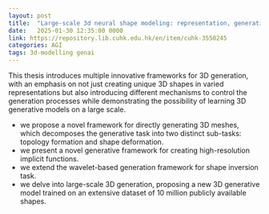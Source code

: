 ```yaml
---
layout: post
title:  "Large-scale 3d neural shape modeling: representation, generation, and controllability"
date:   2025-01-30 12:35:00 0000
link: https://repository.lib.cuhk.edu.hk/en/item/cuhk-3550245
categories: AGI
tags: 3d-modelling genai
---
```


This thesis introduces multiple innovative frameworks for 3D generation, with an emphasis on not just creating unique 3D shapes in varied representations but also introducing different mechanisms to control the generation processes while demonstrating the possibility of learning 3D generative models on a large scale.
- we propose a novel framework for directly generating 3D meshes, which decomposes the generative task into two distinct sub-tasks: topology formation and shape deformation.
- we present a novel generative framework for creating high-resolution implicit functions.
- we extend the wavelet-based generation framework for shape inversion task.
- we delve into large-scale 3D generation, proposing a new 3D generative model trained on an extensive dataset of 10 million publicly available shapes.